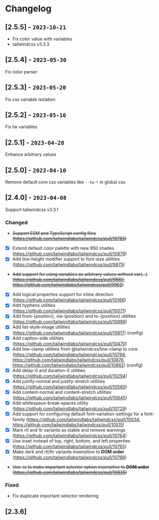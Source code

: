 # Changelog

## [2.5.5] - `2023-10-21`

- Fix color value with variables
- tailwindcss v3.3.3

## [2.5.4] - `2023-05-30`

Fix color parser

## [2.5.3] - `2023-05-20`

Fix css variable isolation

## [2.5.2] - `2023-05-16`

Fix tw variables

## [2.5.1] - `2023-04-28`

Enhance arbitrary values

## [2.5.0] - `2023-04-10`

Remove default core css variables like `--tw-*` in global css

## [2.4.0] - `2023-04-08`

Support tailwindcss v3.3.1

### Changed

- ~~Support ESM and TypeScript config files (https://github.com/tailwindlabs/tailwindcss/pull/10785)~~
- [x] Extend default color palette with new 950 shades (https://github.com/tailwindlabs/tailwindcss/pull/10879)
- [x] Add line-height modifier support to font-size utilities (https://github.com/tailwindlabs/tailwindcss/pull/9875)
- ~~Add support for using variables as arbitrary values without var(...) (https://github.com/tailwindlabs/tailwindcss/pull/9880, https://github.com/tailwindlabs/tailwindcss/pull/9962)~~
- [x] Add logical properties support for inline direction (https://github.com/tailwindlabs/tailwindcss/pull/10166)
- [x] Add hyphens utilities (https://github.com/tailwindlabs/tailwindcss/pull/10071)
- [x] Add from-{position}, via-{position} and to-{position} utilities (https://github.com/tailwindlabs/tailwindcss/pull/10886)
- [x] Add list-style-image utilities (https://github.com/tailwindlabs/tailwindcss/pull/10817) (config)
- [x] Add caption-side utilities (https://github.com/tailwindlabs/tailwindcss/pull/10470)
- [x] Add line-clamp utilities from @tailwindcss/line-clamp to core (https://github.com/tailwindlabs/tailwindcss/pull/10768, https://github.com/tailwindlabs/tailwindcss/pull/10876, https://github.com/tailwindlabs/tailwindcss/pull/10862) (config)
- [x] Add delay-0 and duration-0 utilities (https://github.com/tailwindlabs/tailwindcss/pull/10294)
- [x] Add justify-normal and justify-stretch utilities (https://github.com/tailwindlabs/tailwindcss/pull/10560)
- [x] Add content-normal and content-stretch utilities (https://github.com/tailwindlabs/tailwindcss/pull/10645)
- [x] Add whitespace-break-spaces utility (https://github.com/tailwindlabs/tailwindcss/pull/10729)
- [x] Add support for configuring default font-variation-settings for a font-family (https://github.com/tailwindlabs/tailwindcss/pull/10034, https://github.com/tailwindlabs/tailwindcss/pull/10515)
- [x] Mark rtl and ltr variants as stable and remove warnings (https://github.com/tailwindlabs/tailwindcss/pull/10764)
- [x] Use inset instead of top, right, bottom, and left properties (https://github.com/tailwindlabs/tailwindcss/pull/10765)
- [x] Make dark and rtl/ltr variants insensitive to **DOM order** (https://github.com/tailwindlabs/tailwindcss/pull/10766)
- ~~Use :is to make important selector option insensitive to **DOM order** (https://github.com/tailwindlabs/tailwindcss/pull/10835)~~

### Fixed

- Fix duplicate important selector rendering

## [2.3.6]

